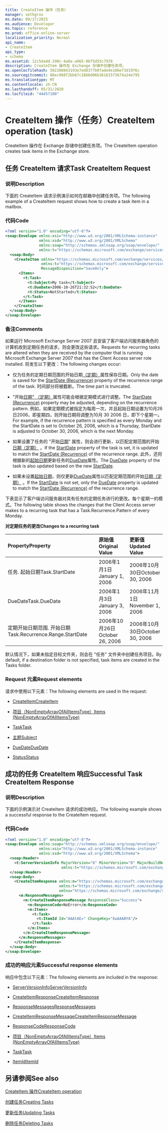```yaml
---
title: CreateItem 操作（任务）
manager: sethgros
ms.date: 09/17/2015
ms.audience: Developer
ms.topic: reference
ms.prod: office-online-server
localization_priority: Normal
api_name:
- CreateItem
api_type:
- schema
ms.assetid: 12c5da4d-290c-4a8a-a965-0bf5d55c7978
description: CreateItem 操作在 Exchange 存储中创建任务项。
ms.openlocfilehash: 502108843193e7ed8377b0fade9e106ef3d1976c
ms.sourcegitcommit: 88ec988f2bb67c1866d06b361615f3674a24e795
ms.translationtype: MT
ms.contentlocale: zh-CN
ms.lasthandoff: 05/31/2020
ms.locfileid: "44457100"
---
```

# <a name="createitem-operation-task"></a><span data-ttu-id="d6c9d-103">CreateItem 操作（任务）</span><span class="sxs-lookup"><span data-stu-id="d6c9d-103">CreateItem operation (task)</span></span>

<span data-ttu-id="d6c9d-104">CreateItem 操作在 Exchange 存储中创建任务项。</span><span class="sxs-lookup"><span data-stu-id="d6c9d-104">The CreateItem operation creates task items in the Exchange store.</span></span>
  
## <a name="task-createitem-request"></a><span data-ttu-id="d6c9d-105">任务 CreateItem 请求</span><span class="sxs-lookup"><span data-stu-id="d6c9d-105">Task CreateItem Request</span></span>

### <a name="description"></a><span data-ttu-id="d6c9d-106">说明</span><span class="sxs-lookup"><span data-stu-id="d6c9d-106">Description</span></span>

<span data-ttu-id="d6c9d-107">下面的 CreateItem 请求示例演示如何在邮箱中创建任务项。</span><span class="sxs-lookup"><span data-stu-id="d6c9d-107">The following example of a CreateItem request shows how to create a task item in a mailbox.</span></span>
  
### <a name="code"></a><span data-ttu-id="d6c9d-108">代码</span><span class="sxs-lookup"><span data-stu-id="d6c9d-108">Code</span></span>

```XML
<?xml version="1.0" encoding="utf-8"?>
<soap:Envelope xmlns:xsi="http://www.w3.org/2001/XMLSchema-instance"
               xmlns:xsd="http://www.w3.org/2001/XMLSchema"
               xmlns:soap="http://schemas.xmlsoap.org/soap/envelope/"
               xmlns:t="https://schemas.microsoft.com/exchange/services/2006/types">
  <soap:Body>
    <CreateItem xmlns="https://schemas.microsoft.com/exchange/services/2006/messages"
                xmlns:t="https://schemas.microsoft.com/exchange/services/2006/types" 
                MessageDisposition="SaveOnly">
      <Items>
        <t:Task>
          <t:Subject>My task</t:Subject>
          <t:DueDate>2006-10-26T21:32:52</t:DueDate>
          <t:Status>NotStarted</t:Status>
        </t:Task>
      </Items>
    </CreateItem>
  </soap:Body>
</soap:Envelope>
```

### <a name="comments"></a><span data-ttu-id="d6c9d-109">备注</span><span class="sxs-lookup"><span data-stu-id="d6c9d-109">Comments</span></span>

<span data-ttu-id="d6c9d-110">如果运行 Microsoft Exchange Server 2007 且安装了客户端访问服务器角色的计算机收到定期任务的请求，则会更改这些请求。</span><span class="sxs-lookup"><span data-stu-id="d6c9d-110">Requests for recurring tasks are altered when they are received by the computer that is running Microsoft Exchange Server 2007 that has the Client Access server role installed.</span></span> <span data-ttu-id="d6c9d-111">将发生以下更改：</span><span class="sxs-lookup"><span data-stu-id="d6c9d-111">The following changes occur:</span></span>
  
- <span data-ttu-id="d6c9d-112">仅为任务的定期日期范围的开始日期[（定期）](startdate-recurrence.md)属性保存日期。</span><span class="sxs-lookup"><span data-stu-id="d6c9d-112">Only the date is saved for the [StartDate (Recurrence)](startdate-recurrence.md) property of the recurrence range of the task.</span></span> <span data-ttu-id="d6c9d-113">时间部分将被截断。</span><span class="sxs-lookup"><span data-stu-id="d6c9d-113">The time part is truncated.</span></span> 
    
- <span data-ttu-id="d6c9d-114">"开始[日期" （定期）](startdate-recurrence.md)属性可能会根据定期模式进行调整。</span><span class="sxs-lookup"><span data-stu-id="d6c9d-114">The [StartDate (Recurrence)](startdate-recurrence.md) property may be adjusted, depending on the recurrence pattern.</span></span> <span data-ttu-id="d6c9d-115">例如，如果定期模式被指定为每周一次，并且起始日期设置为10月26日2006，即星期四，则开始日期将调整为10月 30 2006 日，即下个星期一。</span><span class="sxs-lookup"><span data-stu-id="d6c9d-115">For example, if the recurrence pattern is specified as every Monday and the StartDate is set to October 26, 2006, which is a Thursday, StartDate is adjusted to October 30, 2006, which is the next Monday.</span></span> 
    
- <span data-ttu-id="d6c9d-116">如果设置了任务的 "开始[日期](startdate.md)" 属性，则会进行更新，以匹配定期范围的开始[日期（定期）](startdate-recurrence.md) 。</span><span class="sxs-lookup"><span data-stu-id="d6c9d-116">If the [StartDate](startdate.md) property of the task is set, it is updated to match the [StartDate (Recurrence)](startdate-recurrence.md) of the recurrence range.</span></span> <span data-ttu-id="d6c9d-117">此外，还将根据新的[起始日期](startdate.md)更新任务的[DueDate](duedate.md)属性。</span><span class="sxs-lookup"><span data-stu-id="d6c9d-117">The [DueDate](duedate.md) property of the task is also updated based on the new [StartDate](startdate.md).</span></span>
    
- <span data-ttu-id="d6c9d-118">如果未设置[起始日期](startdate.md)，则仅更新[DueDate](duedate.md)属性以匹配定期范围的开始[日期（定期）](startdate-recurrence.md) 。</span><span class="sxs-lookup"><span data-stu-id="d6c9d-118">If the [StartDate](startdate.md) is not set, only the [DueDate](duedate.md) property is updated to match the [StartDate (Recurrence)](startdate-recurrence.md) of the recurrence range.</span></span> 
    
<span data-ttu-id="d6c9d-119">下表显示了客户端访问服务器对具有任务的定期任务进行的更改。每个星期一的模式。</span><span class="sxs-lookup"><span data-stu-id="d6c9d-119">The following table shows the changes that the Client Access server makes to a recurring task that has a Task.Recurrence.Pattern of every Monday.</span></span>
  
<span data-ttu-id="d6c9d-120">**对定期任务的更改**</span><span class="sxs-lookup"><span data-stu-id="d6c9d-120">**Changes to a recurring task**</span></span>

|<span data-ttu-id="d6c9d-121">**Property**</span><span class="sxs-lookup"><span data-stu-id="d6c9d-121">**Property**</span></span>|<span data-ttu-id="d6c9d-122">**原始值**</span><span class="sxs-lookup"><span data-stu-id="d6c9d-122">**Original Value**</span></span>|<span data-ttu-id="d6c9d-123">**更新值**</span><span class="sxs-lookup"><span data-stu-id="d6c9d-123">**Updated Value**</span></span>|
|:-----|:-----|:-----|
|<span data-ttu-id="d6c9d-124">任务. 起始日期</span><span class="sxs-lookup"><span data-stu-id="d6c9d-124">Task.StartDate</span></span>  <br/> |<span data-ttu-id="d6c9d-125">2006年1月1日</span><span class="sxs-lookup"><span data-stu-id="d6c9d-125">January 1, 2006</span></span>  <br/> |<span data-ttu-id="d6c9d-126">2006年10月30日</span><span class="sxs-lookup"><span data-stu-id="d6c9d-126">October 30, 2006</span></span>  <br/> |
|<span data-ttu-id="d6c9d-127">DueDate</span><span class="sxs-lookup"><span data-stu-id="d6c9d-127">Task.DueDate</span></span>  <br/> |<span data-ttu-id="d6c9d-128">2006年1月3日</span><span class="sxs-lookup"><span data-stu-id="d6c9d-128">January 3, 2006</span></span>  <br/> |<span data-ttu-id="d6c9d-129">2006年11月1日</span><span class="sxs-lookup"><span data-stu-id="d6c9d-129">November 1, 2006</span></span>  <br/> |
|<span data-ttu-id="d6c9d-130">定期开始日期范围. 开始日期</span><span class="sxs-lookup"><span data-stu-id="d6c9d-130">Task.Recurrence.Range.StartDate</span></span>  <br/> |<span data-ttu-id="d6c9d-131">2006年10月26日</span><span class="sxs-lookup"><span data-stu-id="d6c9d-131">October 26, 2006</span></span>  <br/> |<span data-ttu-id="d6c9d-132">2006年10月30日</span><span class="sxs-lookup"><span data-stu-id="d6c9d-132">October 30, 2006</span></span>  <br/> |
   
<span data-ttu-id="d6c9d-133">默认情况下，如果未指定目标文件夹，则会在 "任务" 文件夹中创建任务项目。</span><span class="sxs-lookup"><span data-stu-id="d6c9d-133">By default, if a destination folder is not specified, task items are created in the Tasks folder.</span></span>
  
### <a name="request-elements"></a><span data-ttu-id="d6c9d-134">Request 元素</span><span class="sxs-lookup"><span data-stu-id="d6c9d-134">Request elements</span></span>

<span data-ttu-id="d6c9d-135">请求中使用以下元素：</span><span class="sxs-lookup"><span data-stu-id="d6c9d-135">The following elements are used in the request:</span></span>
  
- [<span data-ttu-id="d6c9d-136">CreateItem</span><span class="sxs-lookup"><span data-stu-id="d6c9d-136">CreateItem</span></span>](createitem.md)
    
- [<span data-ttu-id="d6c9d-137">项目（NonEmptyArrayOfAllItemsType）</span><span class="sxs-lookup"><span data-stu-id="d6c9d-137">Items (NonEmptyArrayOfAllItemsType)</span></span>](items-nonemptyarrayofallitemstype.md)
    
- [<span data-ttu-id="d6c9d-138">Task</span><span class="sxs-lookup"><span data-stu-id="d6c9d-138">Task</span></span>](task.md)
    
- [<span data-ttu-id="d6c9d-139">主题</span><span class="sxs-lookup"><span data-stu-id="d6c9d-139">Subject</span></span>](subject.md)
    
- [<span data-ttu-id="d6c9d-140">DueDate</span><span class="sxs-lookup"><span data-stu-id="d6c9d-140">DueDate</span></span>](duedate.md)
    
- [<span data-ttu-id="d6c9d-141">Status</span><span class="sxs-lookup"><span data-stu-id="d6c9d-141">Status</span></span>](status.md)
    
## <a name="successful-task-createitem-response"></a><span data-ttu-id="d6c9d-142">成功的任务 CreateItem 响应</span><span class="sxs-lookup"><span data-stu-id="d6c9d-142">Successful Task CreateItem Response</span></span>

### <a name="description"></a><span data-ttu-id="d6c9d-143">说明</span><span class="sxs-lookup"><span data-stu-id="d6c9d-143">Description</span></span>

<span data-ttu-id="d6c9d-144">下面的示例演示对 CreateItem 请求的成功响应。</span><span class="sxs-lookup"><span data-stu-id="d6c9d-144">The following example shows a successful response to the CreateItem request.</span></span>
  
### <a name="code"></a><span data-ttu-id="d6c9d-145">代码</span><span class="sxs-lookup"><span data-stu-id="d6c9d-145">Code</span></span>

```XML
<?xml version="1.0" encoding="utf-8"?>
<soap:Envelope xmlns:soap="http://schemas.xmlsoap.org/soap/envelope/" 
               xmlns:xsi="http://www.w3.org/2001/XMLSchema-instance" 
               xmlns:xsd="http://www.w3.org/2001/XMLSchema">
  <soap:Header>
    <t:ServerVersionInfo MajorVersion="8" MinorVersion="0" MajorBuildNumber="653" MinorBuildNumber="0" 
                         xmlns:t="https://schemas.microsoft.com/exchange/services/2006/types"/>
  </soap:Header>
  <soap:Body>
    <CreateItemResponse xmlns:m="https://schemas.microsoft.com/exchange/services/2006/messages" 
                        xmlns:t="https://schemas.microsoft.com/exchange/services/2006/types" 
                        xmlns="https://schemas.microsoft.com/exchange/services/2006/messages">
      <m:ResponseMessages>
        <m:CreateItemResponseMessage ResponseClass="Success">
          <m:ResponseCode>NoError</m:ResponseCode>
          <m:Items>
            <t:Task>
              <t:ItemId Id="AAAtAE=" ChangeKey="EwAAABYA"/>
            </t:Task>
          </m:Items>
        </m:CreateItemResponseMessage>
      </m:ResponseMessages>
    </CreateItemResponse>
  </soap:Body>
</soap:Envelope>
```

### <a name="successful-response-elements"></a><span data-ttu-id="d6c9d-146">成功的响应元素</span><span class="sxs-lookup"><span data-stu-id="d6c9d-146">Successful response elements</span></span>

<span data-ttu-id="d6c9d-147">响应中包含以下元素：</span><span class="sxs-lookup"><span data-stu-id="d6c9d-147">The following elements are included in the response:</span></span>
  
- [<span data-ttu-id="d6c9d-148">ServerVersionInfo</span><span class="sxs-lookup"><span data-stu-id="d6c9d-148">ServerVersionInfo</span></span>](serverversioninfo.md)
    
- [<span data-ttu-id="d6c9d-149">CreateItemResponse</span><span class="sxs-lookup"><span data-stu-id="d6c9d-149">CreateItemResponse</span></span>](createitemresponse.md)
    
- [<span data-ttu-id="d6c9d-150">ResponseMessages</span><span class="sxs-lookup"><span data-stu-id="d6c9d-150">ResponseMessages</span></span>](responsemessages.md)
    
- [<span data-ttu-id="d6c9d-151">CreateItemResponseMessage</span><span class="sxs-lookup"><span data-stu-id="d6c9d-151">CreateItemResponseMessage</span></span>](createitemresponsemessage.md)
    
- [<span data-ttu-id="d6c9d-152">ResponseCode</span><span class="sxs-lookup"><span data-stu-id="d6c9d-152">ResponseCode</span></span>](responsecode.md)
    
- [<span data-ttu-id="d6c9d-153">项目（NonEmptyArrayOfAllItemsType）</span><span class="sxs-lookup"><span data-stu-id="d6c9d-153">Items (NonEmptyArrayOfAllItemsType)</span></span>](items-nonemptyarrayofallitemstype.md)
    
- [<span data-ttu-id="d6c9d-154">Task</span><span class="sxs-lookup"><span data-stu-id="d6c9d-154">Task</span></span>](task.md)
    
- [<span data-ttu-id="d6c9d-155">ItemId</span><span class="sxs-lookup"><span data-stu-id="d6c9d-155">ItemId</span></span>](itemid.md)
    
## <a name="see-also"></a><span data-ttu-id="d6c9d-156">另请参阅</span><span class="sxs-lookup"><span data-stu-id="d6c9d-156">See also</span></span>



[<span data-ttu-id="d6c9d-157">CreateItem 操作</span><span class="sxs-lookup"><span data-stu-id="d6c9d-157">CreateItem operation</span></span>](createitem-operation.md)


[<span data-ttu-id="d6c9d-158">创建任务</span><span class="sxs-lookup"><span data-stu-id="d6c9d-158">Creating Tasks</span></span>](https://msdn.microsoft.com/library/0ef97334-e8a0-4f67-a23a-dd9e2bbad49f%28Office.15%29.aspx)
  
[<span data-ttu-id="d6c9d-159">更新任务</span><span class="sxs-lookup"><span data-stu-id="d6c9d-159">Updating Tasks</span></span>](https://msdn.microsoft.com/library/0a1bf360-d40c-4a99-929b-4c73a14394d5%28Office.15%29.aspx)
  
[<span data-ttu-id="d6c9d-160">删除任务</span><span class="sxs-lookup"><span data-stu-id="d6c9d-160">Deleting Tasks</span></span>](https://msdn.microsoft.com/library/a3d7e25f-8a35-4901-b1d9-d31f418ab340%28Office.15%29.aspx)

